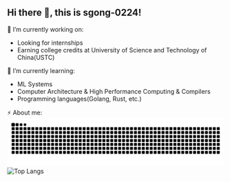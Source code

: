 ## Hi there 👋, this is sgong-0224!

🔭 I’m currently working on:
- Looking for internships
- Earning college credits at University of Science and Technology of China(USTC)

🌱 I’m currently learning:
- ML Systems
- Computer Architecture & High Performance Computing & Compilers
- Programming languages(Golang, Rust, etc.)

⚡ About me:
![Contributions](https://github.com/sgong-0224/sgong-0224/blob/717bf67241cef977bbf5d6392fcc4f0a64ba9055/github-contribution-grid-snake.svg)
![Top Langs](https://github-readme-stats.vercel.app/api/top-langs/?username=sgong-0224)
